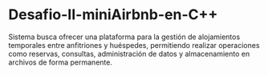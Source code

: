 # Desafio-II-miniAirbnb-en-C++
Sistema busca ofrecer una plataforma para la gestión de alojamientos temporales entre anfitriones y huéspedes, permitiendo realizar operaciones como reservas, consultas, administración de datos y almacenamiento en archivos de forma permanente.
